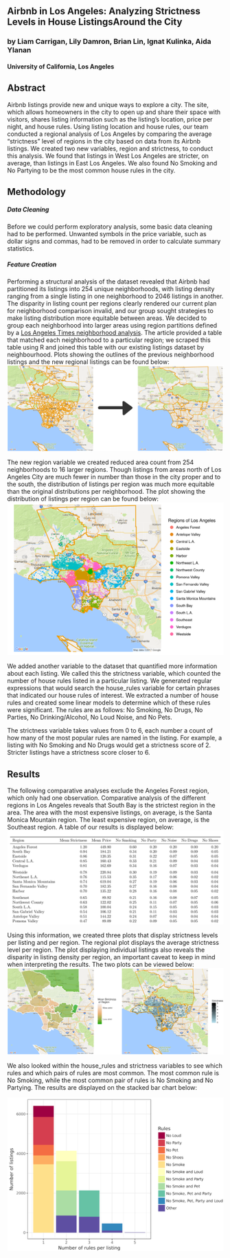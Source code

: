## Airbnb in Los Angeles: Analyzing Strictness Levels in House ListingsAround the City

### by Liam Carrigan, Lily Damron, Brian Lin, Ignat Kulinka, Aida Ylanan

#### University of California, Los Angeles
  
  
    
## Abstract


Airbnb listings provide new and unique ways to explore a city. The site, which allows homeowners in the city to open up and share their space with visitors, shares listing information such as the listing’s location, price per night, and house rules. Using listing location and house rules, our team conducted a regional analysis of Los Angeles by comparing the average “strictness” level of regions in the city based on data from its Airbnb listings. We created two new variables, region and strictness, to conduct this analysis. We found that listings in West Los Angeles are stricter, on average, than listings in East Los Angeles. We also found No Smoking and No Partying to be the most common house rules in the city.




## Methodology

##### Data Cleaning 
Before we could perform exploratory analysis, some basic data cleaning had to be performed. Unwanted symbols in the price variable, such as dollar signs and commas, had to be removed in order to calculate summary statistics.
  
  
##### Feature Creation
Performing a structural analysis of the dataset revealed that Airbnb had partitioned its listings into 254 unique neighborhoods, with listing density ranging from a single listing in one neighborhood to 2046 listings in another. The disparity in listing count per regions clearly rendered our current plan for neighborhood comparison invalid, and our group sought strategies to make listing distribution more equitable between areas. We decided to group each neighborhood into larger areas using region partitions defined by a [Los Angeles Times neighborhood analysis](http://maps.latimes.com/neighborhoods/neighborhood/list/). The article provided a table that matched each neighborhood to a particular region; we scraped this table using R and joined this table with our existing listings dataset by neighbourhood. Plots showing the outlines of the previous neighborhood listings and the new regional listings can be found below:
<img src="region_dist.png"/>


The new region variable we created reduced area count from 254 neighborhoods to 16 larger regions. Though listings from areas north of Los Angeles City are much fewer in number than those in the city proper and to the south, the distribution of listings per region was much more equitable than the original distributions per neighborhood. The plot showing the distribution of listings per region can be found below:
<img src="listing_dist.png"/>


We added another variable to the dataset that quantified more information about each listing. We called this the strictness variable, which counted the number of house rules listed in a particular listing. We generated regular expressions that would search the house_rules variable for certain phrases that indicated our house rules of interest. We extracted a number of house rules and created some linear models to determine which of these rules were significant. The rules are as follows: No Smoking, No Drugs, No Parties, No Drinking/Alcohol, No Loud Noise, and No Pets.


The strictness variable takes values from 0 to 6, each number a count of how many of the most popular rules are named in the listing. For example, a listing with No Smoking and No Drugs would get a strictness score of 2. Stricter listings have a strictness score closer to 6. 


## Results


The following comparative analyses exclude the Angeles Forest region, which only had one observation.
Comparative analysis of the different regions in Los Angeles reveals that South Bay is the strictest region in the area. The area with the most expensive listings, on average, is the Santa Monica Mountain region. The least expensive region, on average, is the Southeast region. A table of our results is displayed below:
<img src="results_table.png"/>

Using this information, we created three plots that display strictness levels per listing and per region. The regional plot displays the average strictness level per region. The plot displaying individual listings also reveals the disparity in listing density per region, an important caveat to keep in mind when interpreting the results. The two plots can be viewed below:
<img src="strictness_levels.png"/>

We also looked within the house_rules and strictness variables to see which rules and which pairs of rules are most common. The most common rule is No Smoking, while the most common pair of rules is No Smoking and No Partying. The results are displayed on the stacked bar chart below: 
<p align = "center">
<img src="rule_combos.png" width = "700"/>
</p>
